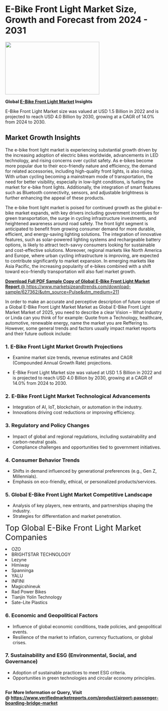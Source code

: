 <H1>E-Bike Front Light Market Size, Growth and Forecast from 2024 - 2031</H1><img class="aligncenter size-medium wp-image-584254" src="https://thirdeyenews.in/wp-content/uploads/2024/09/Global-Market-Research-300x168.jpeg" alt="" width="300" height="168" /><p><strong>Global&nbsp;<a href="https://www.marketsizeandtrends.com/download-sample/627362/&amp;utm_source=Pulse&amp;utm_medium=211">E-Bike Front Light Market</a> Insights</strong></p><p>E-Bike Front Light Market size was valued at USD 1.5 Billion in 2022 and is projected to reach USD 4.0 Billion by 2030, growing at a CAGR of 14.0% from 2024 to 2030.</p><p><h2>Market Growth Insights</h2> <p>The e-bike front light market is experiencing substantial growth driven by the increasing adoption of electric bikes worldwide, advancements in LED technology, and rising concerns over cyclist safety. As e-bikes become more popular due to their eco-friendly nature and efficiency, the demand for related accessories, including high-quality front lights, is also rising. With urban cycling becoming a mainstream mode of transportation, the need for better visibility, especially in low-light conditions, is fueling the market for e-bike front lights. Additionally, the integration of smart features such as Bluetooth connectivity, sensors, and adjustable brightness is further enhancing the appeal of these products.</p> <p><a href="#"></a></p> <p>The e-bike front light market is poised for continued growth as the global e-bike market expands, with key drivers including government incentives for green transportation, the surge in cycling infrastructure investments, and heightened awareness around road safety. The front light segment is anticipated to benefit from growing consumer demand for more durable, efficient, and energy-saving lighting solutions. The integration of innovative features, such as solar-powered lighting systems and rechargeable battery options, is likely to attract tech-savvy consumers looking for sustainable and cost-effective solutions. Moreover, regional markets like North America and Europe, where urban cycling infrastructure is improving, are expected to contribute significantly to market expansion. In emerging markets like Asia Pacific, the increasing popularity of e-bikes combined with a shift toward eco-friendly transportation will also fuel market growth. <p><a href="#"></p><p><span class=""><strong>Download Full PDF Sample Copy of Global E-Bike Front Light Market Report</strong> @ <a href="https://www.marketsizeandtrends.com/download-sample/627362/&amp;utm_source=Pulse&amp;utm_medium=211" target="_blank">https://www.marketsizeandtrends.com/download-sample/627362/&amp;utm_source=Pulse&amp;utm_medium=211</a></span></p><p>In order to make an accurate and perceptive description of future scope of a Global&nbsp;E-Bike Front Light Market Market as Global&nbsp;E-Bike Front Light Market Market of 2025, you need to describe a clear Vision &ndash; What Industry or Linda can you think of for example: Quote from a Technology, healthcare, automotive, renewable energy, name the market you are Reffering to. However, some general trends and factors usually impact market reports and their future outlook include:</p><h3>1.&nbsp;<strong>E-Bike Front Light Market Growth Projections</strong></h3><ul><li>Examine market size trends, revenue estimates and CAGR (Compounded Annual Growth Rate) projections.</li><li><p>E-Bike Front Light Market size was valued at USD 1.5 Billion in 2022 and is projected to reach USD 4.0 Billion by 2030, growing at a CAGR of 14.0% from 2024 to 2030.</p></li></ul><h3>2.&nbsp;<strong>E-Bike Front Light Market Technological Advancements</strong></h3><ul><li>Integration of AI, IoT, blockchain, or automation in the industry.</li><li>Innovations driving cost reductions or improving efficiency.</li></ul><h3>3.&nbsp;<strong>Regulatory and Policy Changes</strong></h3><ul><li>Impact of global and regional regulations, including sustainability and carbon-neutral goals.</li><li>Compliance challenges and opportunities tied to government initiatives.</li></ul><h3>4.&nbsp;<strong>Consumer Behavior Trends</strong></h3><ul><li>Shifts in demand influenced by generational preferences (e.g., Gen Z, Millennials).</li><li>Emphasis on eco-friendly, ethical, or personalized products/services.</li></ul><h3>5.&nbsp;<strong>Global E-Bike Front Light Market Competitive Landscape</strong></h3><ul><li>Analysis of key players, new entrants, and partnerships shaping the industry.</li><li>Strategies for differentiation and market penetration.</li></ul><p data-pm-slice="1 1 []"><span style="color: inherit; font-family: inherit; font-size: 25px;">Top Global E-Bike Front Light Market Companies</span></p><div class="" data-test-id=""><p><li>OZO</li><li> BRIGHTSTAR TECHNOLOGY</li><li> Lezyne</li><li> Himiway</li><li> Spanninga</li><li> YALU</li><li> INFINI</li><li> Magicshineuk</li><li> Rad Power Bikes</li><li> Tianjin Yolin Technology</li><li> Sate-Lite Plastics</li></p></div><h3>6.&nbsp;<strong>Economic and Geopolitical Factors</strong></h3><ul><li>Influence of global economic conditions, trade policies, and geopolitical events.</li><li>Resilience of the market to inflation, currency fluctuations, or global crises.</li></ul><h3>7.&nbsp;<strong>Sustainability and ESG (Environmental, Social, and Governance)</strong></h3><ul><li>Adoption of sustainable practices to meet ESG criteria.</li><li>Opportunities in green technologies and circular economy principles.</li></ul><h2><strong style="font-size: 14px;">For More Information or Query, Visit @&nbsp;</strong><a style="background-color: #ffffff; font-size: 14px;" href="https://www.marketsizeandtrends.com/report/e-bike-front-light-market/" target="_blank">https://www.verifiedmarketreports.com/product/airport-passenger-boarding-bridge-market</a></h2>
